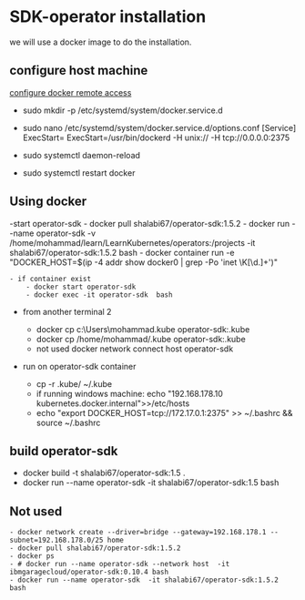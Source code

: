 # SDK-operator installation
we will use a docker image to do the installation.

## configure host machine
[configure docker remote access](https://dockerlabs.collabnix.com/beginners/components/daemon/access-daemon-externally.html)
- sudo mkdir -p /etc/systemd/system/docker.service.d
- sudo nano /etc/systemd/system/docker.service.d/options.conf
  [Service]
  ExecStart=
  ExecStart=/usr/bin/dockerd -H unix:// -H tcp://0.0.0.0:2375
  
- sudo systemctl daemon-reload
- sudo systemctl restart docker

## Using docker
-start operator-sdk
    - docker pull shalabi67/operator-sdk:1.5.2
    - docker run --name operator-sdk -v /home/mohammad/learn/LearnKubernetes/operators:/projects  -it shalabi67/operator-sdk:1.5.2 bash
    - docker container run -e "DOCKER_HOST=$(ip -4 addr show docker0 | grep -Po 'inet \K[\d.]+')"

    - if container exist
        - docker start operator-sdk
        - docker exec -it operator-sdk  bash

- from another terminal 2
    - docker cp c:\Users\mohammad\.kube operator-sdk:.kube
    - docker cp /home/mohammad/.kube operator-sdk:.kube
    - not used docker network connect  host operator-sdk

- run on operator-sdk container
    - cp -r .kube/ ~/.kube
    - if running windows machine: echo "192.168.178.10   kubernetes.docker.internal">>/etc/hosts
    - echo "export DOCKER_HOST=tcp://172.17.0.1:2375" >> ~/.bashrc && source ~/.bashrc

## build operator-sdk
- docker build -t shalabi67/operator-sdk:1.5 .
- docker run --name operator-sdk -it shalabi67/operator-sdk:1.5 bash


## Not used
    - docker network create --driver=bridge --gateway=192.168.178.1 --subnet=192.168.178.0/25 home
    - docker pull shalabi67/operator-sdk:1.5.2
    - docker ps
    - # docker run --name operator-sdk --network host  -it ibmgaragecloud/operator-sdk:0.10.4 bash
    - docker run --name operator-sdk  -it shalabi67/operator-sdk:1.5.2 bash